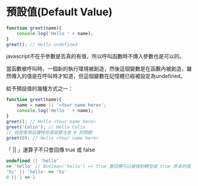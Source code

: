 # 預設值(Default Value)

```javascript
function greet(name){
	console.log('Hello ' + name);
}
greet(); // Hello undefined
```

javascript不在乎參數是否真的有值，所以呼叫函數時不傳入參數也是可以的。

當函數被呼叫時，一個新的執行環境被創造，然後這個變數是在函數內被創造，雖然傳入的值是在呼叫時才知道，但這個變數在記憶體已經被設定為undefined。

給予預設值的幾種方式之一：

```javascript
function greet(name){
	name = name || '<Your name here>';
	console.log('Hello ' + name);
}
greet(); // Hello <Your name here>
greet('Colin'); // Hello Colin
// 但是使用這種特性還是要注意 0 的問題
greet(0); // Hello <Your name here>
```

「 || 」運算子不只會回傳 true 或 false

```javascript
undefined || 'hello'
=> 'hello' // Boolean('hello') => true 會回傳可以被強制轉型成 true 原本的值
'hi' || 'hello' => 'hi'
0 || 1 => 1
```